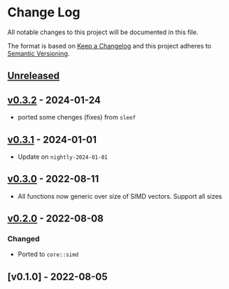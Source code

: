 # Change Log

All notable changes to this project will be documented in this file.

The format is based on [Keep a Changelog](http://keepachangelog.com/)
and this project adheres to [Semantic Versioning](http://semver.org/).

## [Unreleased]

## [v0.3.2] - 2024-01-24

- ported some chenges (fixes) from `sleef`

## [v0.3.1] - 2024-01-01

- Update on `nightly-2024-01-01`

## [v0.3.0] - 2022-08-11

- All functions now generic over size of SIMD vectors. Support all sizes

## [v0.2.0] - 2022-08-08

### Changed

- Ported to `core::simd`

## [v0.1.0] - 2022-08-05

[Unreleased]: https://github.com/rust-embedded/svd2rust/compare/v0.3.2...HEAD
[v0.3.2]: https://github.com/rust-embedded/svd2rust/compare/v0.3.1...v0.3.2
[v0.3.1]: https://github.com/rust-embedded/svd2rust/compare/v0.3.0...v0.3.1
[v0.3.0]: https://github.com/rust-embedded/svd2rust/compare/v0.2.0...v0.3.0
[v0.2.0]: https://github.com/rust-embedded/svd2rust/compare/v0.1.0...v0.2.0
